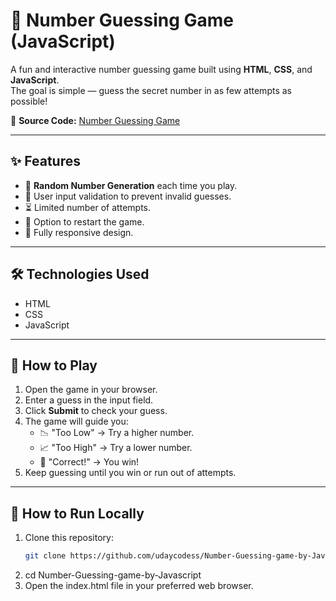 # 🎯 Number Guessing Game (JavaScript)

A fun and interactive number guessing game built using **HTML**, **CSS**, and **JavaScript**.  
The goal is simple — guess the secret number in as few attempts as possible!

📂 **Source Code:** [Number Guessing Game](https://github.com/udaycodess/Number-Guessing-game-by-Javascript/tree/ea816516cc0052e3624826b60b9366b2de022362)

---

## ✨ Features
- 🎲 **Random Number Generation** each time you play.
- 🔢 User input validation to prevent invalid guesses.
- ⏳ Limited number of attempts.
- 🔄 Option to restart the game.
- 📱 Fully responsive design.

---

## 🛠️ Technologies Used
- HTML
- CSS
- JavaScript

---

## 🚀 How to Play
1. Open the game in your browser.
2. Enter a guess in the input field.
3. Click **Submit** to check your guess.
4. The game will guide you:
   - 📉 "Too Low" → Try a higher number.
   - 📈 "Too High" → Try a lower number.
   - 🎉 "Correct!" → You win!
5. Keep guessing until you win or run out of attempts.

---

## 📂 How to Run Locally
1. Clone this repository:
   ```bash
   git clone https://github.com/udaycodess/Number-Guessing-game-by-Javascript.git
2. cd Number-Guessing-game-by-Javascript
3. Open the index.html file in your preferred web browser.
